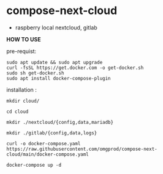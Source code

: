 # compose-next-cloud

- raspberry local nextcloud, gitlab

**HOW TO USE**

pre-requist:

```
sudo apt update && sudo apt upgrade
curl -fsSL https://get.docker.com -o get-docker.sh
sudo sh get-docker.sh
sudo apt install docker-compose-plugin
```

installation : 

```
mkdir cloud/
```
```
cd cloud
```
```
mkdir ./nextcloud/{config,data,mariadb}
```
```
mkdir ./gitlab/{config,data,logs}
```
```
curl -o docker-compose.yaml https://raw.githubusercontent.com/omgprod/compose-next-cloud/main/docker-compose.yaml
```
```
docker-compose up -d
```
